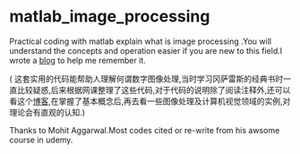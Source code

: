 # matlab_image_processing


Practical coding with matlab explain what is image processing .You will understand the concepts and operation easier if you are new to this field.I wrote a [blog](https://www.cnblogs.com/hanxinle/p/8697820.html) to help me remember it.

( 这套实用的代码能帮助人理解何谓数字图像处理,当时学习冈萨雷斯的经典书时一直比较疑惑,后来根据网课整理了这些代码,对于代码的说明除了阅读注释外,还可以看这个[博客](https://www.cnblogs.com/hanxinle/p/8697820.html),在掌握了基本概念后,再去看一些图像处理及计算机视觉领域的实例,对理论会有直观的认知.)


Thanks to Mohit Aggarwal.Most codes cited or re-write from his awsome course in udemy.
